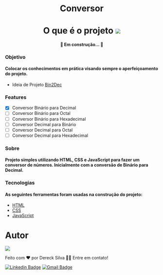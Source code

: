 <div align="center">
<h1>Conversor</h1>
</div>
<div align="center">
<h1 >O que é o projeto <img src="https://cdn-icons-png.flaticon.com/32/3850/3850203.png"></h1>
</div>
<div>

<h4 align="center"> 
	🚧  Em construção...  🚧
</h4>
</div>

### Objetivo

<div>
<h4>Colocar os conhecimentos em prática visando sempre o aperfeiçoamento do projeto.</h4>
</div>

- Ideia de Projeto [Bin2Dec](https://github.com/florinpop17/app-ideas/blob/master/Projects/1-Beginner/Bin2Dec-App.md)

### Features

- [x] Conversor Binário para Decimal
- [ ] Conversor Binário para Octal
- [ ] Conversor Binário para Hexadecimal
- [ ] Conversor Decimal para Binário
- [ ] Conversor Decimal para Octal
- [ ] Conversor Decimal para Hexadecimal

### Sobre
<div>
<h4> Projeto simples utilizando HTML, CSS e JavaScript para fazer um conversor de números. Inicialmente com a conversão de Binário para Decimal. 
</h4>
</div>

### Tecnologias

<h4>As seguintes ferramentas foram usadas na construção do projeto:</h4>

- [HTML](https://developer.mozilla.org/pt-BR/docs/Web/HTML)
- [CSS](https://developer.mozilla.org/pt-BR/docs/Web/CSS)
- [JavaScript](https://developer.mozilla.org/pt-BR/docs/Web/JavaScript)

# Autor
<img src="https://avatars.githubusercontent.com/u/70153036?s=150&u=8e03e272b1a884652e7db30666f99a0e01b689c0&v=4">

Feito com ❤️ por Dereck Silva 👋🏾 Entre em contato!

[![Linkedin Badge](https://img.shields.io/badge/-Dereck-blue?style=flat-square&logo=Linkedin&logoColor=white&link=https://www.linkedin.com/in/dereck-silva/)](https://www.linkedin.com/in/dereck-silva/) 
[![Gmail Badge](https://img.shields.io/badge/-viniciusdereck39@gmail.com-c14438?style=flat-square&logo=Gmail&logoColor=white&link=mailto:viniciusdereck39@gmail.com)](mailto:viniciusdereck39@gmail.com)
